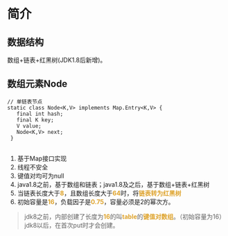 # 简介

## 数据结构
数组+链表+红黑树(JDK1.8后新增)。

## 数组元素Node
```
// 单链表节点
static class Node<K,V> implements Map.Entry<K,V> {
   final int hash;
   final K key;
   V value;
   Node<K,V> next;
 }
```

## 












1. 基于Map接口实现
2. 线程不安全
3. 键值对均可为null
4. java1.8之前，基于数组和链表；java1.8及之后，基于数组+链表+红黑树
5. 当链表长度大于<font color=#dea32c>**8**</font>，且数组长度大于<font color=#dea32c>**64**</font>时，将<font color=#dea32c>**链表转为红黑树**</font>
6. 初始容量是<font color=#dea32c>**16**</font>，负载因子是<font color=#dea32c>**0.75**</font>，容量必须是2的幂次方。
> jdk8之前，内部创建了长度为<font color=#dea32c>**16**</font>的叫<font color=#dea32c>**table**</font>的<font color=#dea32c>**键值对数组**</font>。（初始容量为16）  
> jdk8以后，在首次put时才会创建。
